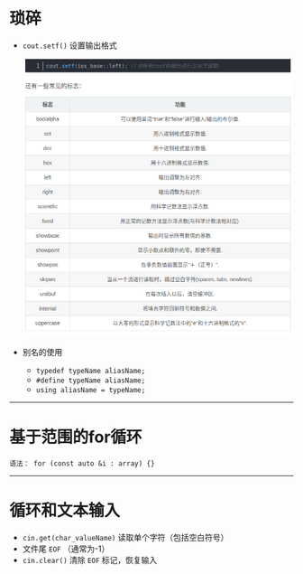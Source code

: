 # **琐碎**

- `cout.setf()` 设置输出格式

  ![20220313121302](https://raw.githubusercontent.com/Be-A-God/Drawing-bed/main/note/20220313121302.png)

- 别名的使用

  - `typedef typeName aliasName;`
  - `#define typeName aliasName;`
  - `using aliasName = typeName;`

---

# **基于范围的for循环**

    语法： for (const auto &i : array) {}

---

# **循环和文本输入**

- `cin.get(char_valueName)` 读取单个字符（包括空白符号）
- 文件尾 `EOF` （通常为-1）
- `cin.clear()` 清除 `EOF` 标记，恢复输入